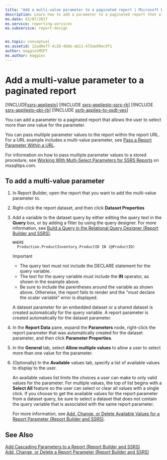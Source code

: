 ```yaml
---
title: "Add a multi-value parameter to a paginated report | Microsoft Docs"
description: Learn how to add a parameter to a paginated report that allows the user to select more than one value for the parameter in Report Builder.
ms.date: 03/07/2017
ms.service: reporting-services
ms.subservice: report-design


ms.topic: conceptual
ms.assetid: 12ad0e77-4c28-4bbb-ab11-473ae89ec9f1
author: maggiesMSFT
ms.author: maggies
---
```

# Add a multi-value parameter to a paginated report

[!INCLUDE[ssrs-appliesto](../../includes/ssrs-appliesto.md)] [!INCLUDE [ssrs-appliesto-ssrs-rb](../../includes/ssrs-appliesto-ssrs-rb.md)] [!INCLUDE [ssrs-appliesto-pbi-rb](../../includes/ssrs-appliesto-pbi-rb.md)] [!INCLUDE [ssrb-applies-to-ssdt-yes](../../includes/ssrb-applies-to-ssdt-yes.md)]

  You can add a parameter to a paginated report that allows the user to select more than one value for the parameter.  
  
 You can pass multiple parameter values to the report within the report URL. For a URL example includes a multi-value parameter, see [Pass a Report Parameter Within a URL](../../reporting-services/pass-a-report-parameter-within-a-url.md).  
  
 For information on how to pass multiple parameter values to a stored procedure, see [Working With Multi-Select Parameters for SSRS Reports](https://go.microsoft.com/fwlink/?LinkId=321529) on mssqltips.com.  
  
## To add a multi-value parameter  
  
1.  In Report Builder, open the report that you want to add the multi-value parameter to.  
  
2.  Right-click the report dataset, and then click **Dataset Properties**  
  
3.  Add a variable to the dataset query by either editing the query text in the **Query** box, or by adding a filter by using the query designer. For more information, see [Build a Query in the Relational Query Designer &#40;Report Builder and SSRS&#41;](../../reporting-services/report-data/build-a-query-in-the-relational-query-designer-report-builder-and-ssrs.md).  
  
    ```  
    WHERE  
      Production.ProductInventory.ProductID IN (@ProductID)  
    ```  
  
    > [!IMPORTANT]  
    > *  The query text must not include the DECLARE statement for the query variable.  
    > *  The text for the query variable must include the **IN** operator, as shown in the example above.  
    > *  Be sure to include the parentheses around the variable as shown above. Otherwise, the report fails to render and the "must declare the scalar variable" error is displayed.  
  
    A dataset parameter for an embedded dataset or a shared dataset is created automatically for the query variable. A report parameter is created automatically for the dataset parameter.  
  
4.  In the **Report Data** pane, expand the **Parameters** node, right-click the report parameter that was automatically created for the dataset parameter, and then click **Parameter Properties**.  
  
5.  In the **General** tab, select **Allow multiple values** to allow a user to select more than one value for the parameter.  
  
6.  (Optionally) In the **Available** values tab, specify a list of available values to display to the user.  
  
     An available values list limits the choices a user can make to only valid values for the parameter. For multiple values, the top of list begins with a **Select All** feature so the user can select or clear all values with a single click. If you choose to get the available values for the report parameter from a dataset query, be sure to select a dataset that does not contain the query variable that is associated with the same report parameter.  
  
     For more information, see [Add, Change, or Delete Available Values for a Report Parameter &#40;Report Builder and SSRS&#41;](../../reporting-services/report-design/add-change-or-delete-available-values-for-a-report-parameter.md).  

## See Also  
 [Add Cascading Parameters to a Report &#40;Report Builder and SSRS&#41;](../../reporting-services/report-design/add-cascading-parameters-to-a-report-report-builder-and-ssrs.md)   
 [Add, Change, or Delete a Report Parameter &#40;Report Builder and SSRS&#41;](../../reporting-services/report-design/add-change-or-delete-a-report-parameter-report-builder-and-ssrs.md)  
  
  
